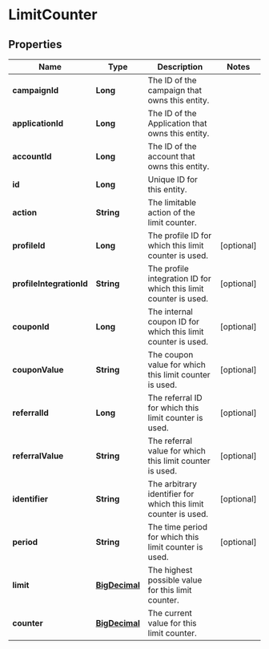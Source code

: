 

# LimitCounter

## Properties

Name | Type | Description | Notes
------------ | ------------- | ------------- | -------------
**campaignId** | **Long** | The ID of the campaign that owns this entity. | 
**applicationId** | **Long** | The ID of the Application that owns this entity. | 
**accountId** | **Long** | The ID of the account that owns this entity. | 
**id** | **Long** | Unique ID for this entity. | 
**action** | **String** | The limitable action of the limit counter. | 
**profileId** | **Long** | The profile ID for which this limit counter is used. |  [optional]
**profileIntegrationId** | **String** | The profile integration ID for which this limit counter is used. |  [optional]
**couponId** | **Long** | The internal coupon ID for which this limit counter is used. |  [optional]
**couponValue** | **String** | The coupon value for which this limit counter is used. |  [optional]
**referralId** | **Long** | The referral ID for which this limit counter is used. |  [optional]
**referralValue** | **String** | The referral value for which this limit counter is used. |  [optional]
**identifier** | **String** | The arbitrary identifier for which this limit counter is used. |  [optional]
**period** | **String** | The time period for which this limit counter is used. |  [optional]
**limit** | [**BigDecimal**](BigDecimal.md) | The highest possible value for this limit counter. | 
**counter** | [**BigDecimal**](BigDecimal.md) | The current value for this limit counter. | 



